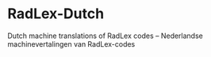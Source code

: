 # RadLex-Dutch
Dutch machine translations of RadLex codes – Nederlandse machinevertalingen van RadLex-codes
